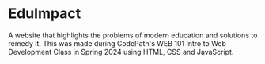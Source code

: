 <h1>EduImpact</h1>
<p>A website that highlights the problems of modern education and solutions to remedy it. This was made during CodePath's WEB 101 Intro to Web Development Class 
in Spring 2024 using HTML, CSS and JavaScript.</p>
